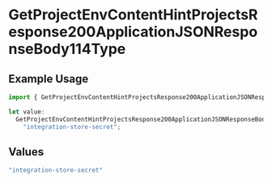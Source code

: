 # GetProjectEnvContentHintProjectsResponse200ApplicationJSONResponseBody114Type

## Example Usage

```typescript
import { GetProjectEnvContentHintProjectsResponse200ApplicationJSONResponseBody114Type } from "@vercel/sdk/models/getprojectenvop.js";

let value:
  GetProjectEnvContentHintProjectsResponse200ApplicationJSONResponseBody114Type =
    "integration-store-secret";
```

## Values

```typescript
"integration-store-secret"
```